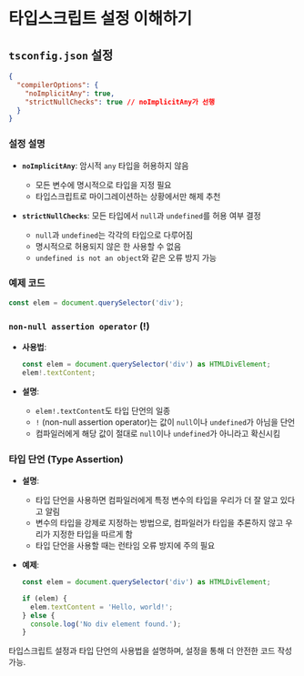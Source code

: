# 타입스크립트 설정 이해하기

## `tsconfig.json` 설정

```json
{
  "compilerOptions": {
    "noImplicitAny": true,
    "strictNullChecks": true // noImplicitAny가 선행
  }
}
```

### 설정 설명

- **`noImplicitAny`**: 암시적 `any` 타입을 허용하지 않음
  - 모든 변수에 명시적으로 타입을 지정 필요
  - 타입스크립트로 마이그레이션하는 상황에서만 해제 추천

- **`strictNullChecks`**: 모든 타입에서 `null`과 `undefined`를 허용 여부 결정
  - `null`과 `undefined`는 각각의 타입으로 다루어짐
  - 명시적으로 허용되지 않은 한 사용할 수 없음
  - `undefined is not an object`와 같은 오류 방지 가능

### 예제 코드

```typescript
const elem = document.querySelector('div');
```

### `non-null assertion operator` (!)

- **사용법**:
  
  ```typescript
  const elem = document.querySelector('div') as HTMLDivElement;
  elem!.textContent;
  ```

- **설명**:
  - `elem!.textContent`도 타입 단언의 일종
  - `!` (non-null assertion operator)는 값이 `null`이나 `undefined`가 아님을 단언
  - 컴파일러에게 해당 값이 절대로 `null`이나 `undefined`가 아니라고 확신시킴

### 타입 단언 (Type Assertion)

- **설명**:
  - 타입 단언을 사용하면 컴파일러에게 특정 변수의 타입을 우리가 더 잘 알고 있다고 알림
  - 변수의 타입을 강제로 지정하는 방법으로, 컴파일러가 타입을 추론하지 않고 우리가 지정한 타입을 따르게 함
  - 타입 단언을 사용할 때는 런타임 오류 방지에 주의 필요

- **예제**:
  
  ```typescript
  const elem = document.querySelector('div') as HTMLDivElement;

  if (elem) {
    elem.textContent = 'Hello, world!';
  } else {
    console.log('No div element found.');
  }
  ```

타입스크립트 설정과 타입 단언의 사용법을 설명하며, 설정을 통해 더 안전한 코드 작성 가능.